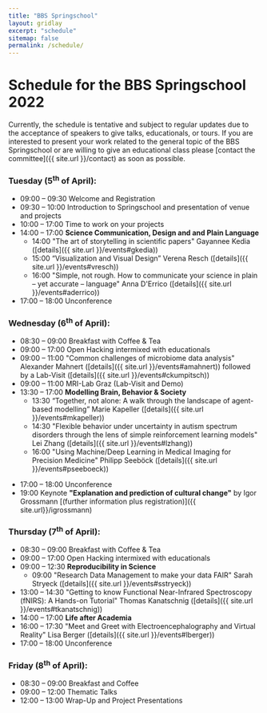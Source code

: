 ```yaml
---
title: "BBS Springschool"
layout: gridlay
excerpt: "schedule"
sitemap: false
permalink: /schedule/
---
```

# Schedule for the BBS Springschool 2022

Currently, the schedule is tentative and subject to regular updates due to the acceptance of speakers to give talks, educationals, or tours. If you are interested to present your work related to the general topic of the BBS Springschool or are willing to give an educational class please [contact the committee]({{ site.url }}/contact) as soon as possible.

### Tuesday (5<sup>th</sup> of April):
- 09:00 &ndash; 09:30 Welcome and Registration
- 09:30 &ndash; 10:00 Introduction to Springschool and presentation of venue and projects
- 10:00 &ndash; 17:00 Time to work on your projects
- 14:00 &ndash; 17:00 <b>Science Communication, Design and and Plain Language</b>
  - 14:00 "The art of storytelling in scientific papers" Gayannee Kedia ([details]({{ site.url }}/events#gkedia))
  - 15:00 “Visualization and Visual Design” Verena Resch ([details]({{ site.url }}/events#vresch))
  - 16:00  "Simple, not rough. How to communicate your science in plain &ndash; yet accurate &ndash; language" Anna D'Errico ([details]({{ site.url }}/events#aderrico))
- 17:00 &ndash; 18:00 Unconference
<!-- - 19:00 &ndash; 22:00 Touristic twilight tour through Graz  -->

### Wednesday (6<sup>th</sup> of April):
- 08:30 &ndash; 09:00 Breakfast with Coffee & Tea
- 09:00 &ndash; 17:00 Open Hacking intermixed with educationals
- 09:00 &ndash; 11:00 "Common challenges of microbiome data analysis" Alexander Mahnert ([details]({{ site.url }}/events#amahnert)) followed by a Lab-Visit ([details]({{ site.url }}/events#ckumpitsch))
- 09:00 &ndash; 11:00 MRI-Lab Graz (Lab-Visit and Demo)
- 13:30 &ndash; 17:00 <b>Modelling Brain, Behavior & Society</b>
  - 13:30 “Together, not alone: A walk through the landscape of agent-based modelling” Marie Kapeller ([details]({{ site.url }}/events#mkapeller))
  - 14:30 "Flexible behavior under uncertainty in autism spectrum disorders through the lens of simple reinforcement learning models" Lei Zhang ([details]({{ site.url }}/events#lzhang))
  - 16:00 "Using Machine/Deep Learning in Medical Imaging for Precision Medicine" Philipp Seeböck ([details]({{ site.url }}/events#pseeboeck)) 
<!-- 15:00 "Educational HPC" Huan Chen-->
- 17:00 &ndash; 18:00 Unconference
- 19:00 Keynote <b>"Explanation and prediction of cultural change"</b> by Igor Grossmann [(further information plus registration)]({{ site.url}}/igrossmann)

### Thursday (7<sup>th</sup> of April):
- 08:30 &ndash; 09:00 Breakfast with Coffee & Tea
- 09:00 &ndash; 17:00 Open Hacking intermixed with educationals
- 09:00 &ndash; 12:30 <b>Reproducibility in Science</b>
  - 09:00 "Research Data Management to make your data FAIR" Sarah Stryeck ([details]({{ site.url }}/events#sstryeck))
- 13:00 &ndash; 14:30 "Getting to know Functional Near-Infrared Spectroscopy (fNIRS): A Hands-on Tutorial" Thomas Kanatschnig  ([details]({{ site.url }}/events#tkanatschnig))
- 14:00 &ndash; 17:00 <b>Life after Academia</b>
- 16:00 &ndash; 17:30 "Meet and Greet with Electroencephalography and Virtual Reality" Lisa Berger ([details]({{ site.url }}/events#lberger))
- 17:00 &ndash; 18:00 Unconference
<!-- - 19:00 &ndash; 22:00 Dinner at a fancy place -->

### Friday (8<sup>th</sup> of April):
- 08:30 &ndash; 09:00 Breakfast and Coffee
- 09:00 &ndash; 12:00 Thematic Talks
- 12:00 &ndash; 13:00 Wrap-Up and Project Presentations
